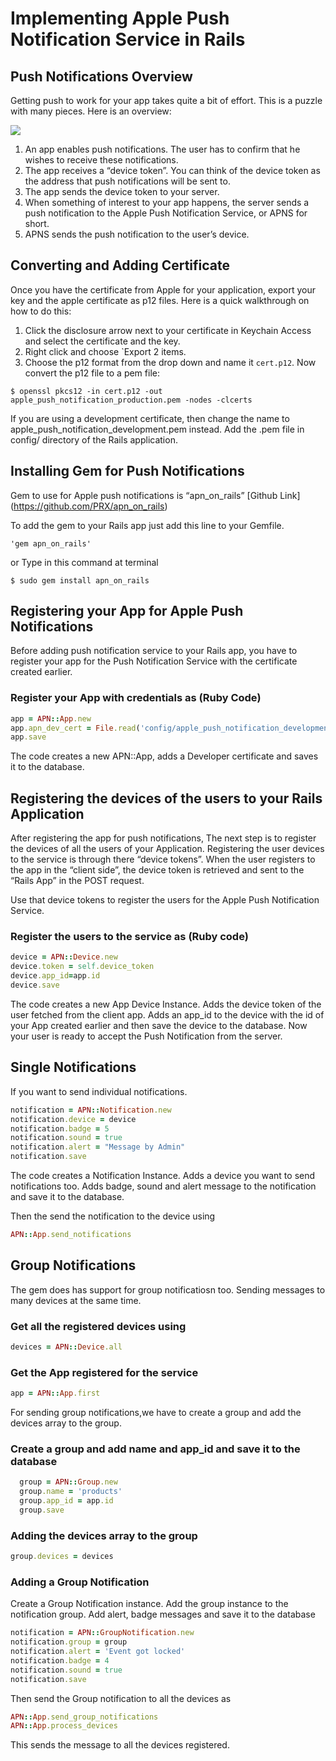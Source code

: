    	 	
# Implementing Apple Push Notification Service in Rails #

## Push Notifications Overview ##

Getting push to work for your app takes quite a bit of effort. This is a puzzle with many pieces. Here is an overview:

![](http://cdn3.raywenderlich.com/wp-content/uploads/2011/05/Push-Overview.jpg)

1. An app enables push notifications. The user has to confirm that he wishes to receive these notifications.
2. The app receives a “device token”. You can think of the device token as the address that push notifications will be sent to.
3. The app sends the device token to your server.
4. When something of interest to your app happens, the server sends a push notification to the Apple Push Notification Service, or APNS for short.
5. APNS sends the push notification to the user’s device.


## Converting and Adding Certificate ##

Once you have the certificate from Apple for your application, export your key
and the apple certificate as p12 files. Here is a quick walkthrough on how to do this:

1. Click the disclosure arrow next to your certificate in Keychain Access and select the certificate and the key.
2. Right click and choose `Export 2 items.
3. Choose the p12 format from the drop down and name it `cert.p12`.
Now convert the p12 file to a pem file:

`$ openssl pkcs12 -in cert.p12 -out apple_push_notification_production.pem -nodes -clcerts`

If you are using a development certificate, then change the name to apple_push_notification_development.pem instead.
Add the .pem file in config/ directory of the Rails application.

## Installing Gem for Push Notifications 


Gem to use for Apple push notifications is “apn_on_rails” [Github Link] (https://github.com/PRX/apn_on_rails)

To add the gem to your Rails app just add this line to your Gemfile.

`'gem apn_on_rails'`

or Type in this command at terminal

`$ sudo gem install apn_on_rails`


## Registering your App for Apple Push Notifications ##

Before adding push notification service to your Rails app, you have to register your app for the Push Notification Service with the certificate created earlier.

### Register your App with credentials as (Ruby Code) ###

```ruby
app = APN::App.new
app.apn_dev_cert = File.read('config/apple_push_notification_development.pem')
app.save
```
The code creates a new APN::App, adds a  Developer certificate and saves it to the database.

## Registering the devices of the users to your Rails Application 

After registering the app for push notifications, The next step is to register the devices of all the users of your Application. Registering the user devices to the service is through there “device tokens”. When the user registers to the app in the “client side”, the device token is retrieved and sent to the “Rails App” in the POST request.

Use that device tokens to register the users for the Apple Push Notification Service.

### Register the users to the service as (Ruby code) ###

```ruby
device = APN::Device.new
device.token = self.device_token
device.app_id=app.id
device.save
```
The code creates a new App Device Instance.
Adds the device token of the user fetched from the client app.
Adds an app_id to the device with the id of your App created earlier and then save the device to the database.
Now your user is ready to accept the Push Notification from the server.

## Single Notifications  ##

If you want to send individual notifications.

```ruby
notification = APN::Notification.new
notification.device = device
notification.badge = 5
notification.sound = true
notification.alert = "Message by Admin"
notification.save
```

The code creates a Notification Instance.
Adds a device you want to send notifications too.
Adds badge, sound and alert message to the notification and save it to the database.

Then the send the notification to the device using

```ruby
APN::App.send_notifications
```

## Group Notifications ##

The gem does has support for group notificatiosn too. Sending messages to many devices at the same time.

### Get all the registered devices using ###

```ruby
devices = APN::Device.all
```

### Get the App registered for the service ###

```ruby
app = APN::App.first
```

For sending group notifications,we have to create a group and add the devices array to the group.

### Create a group and add name and app_id and save it to the database ###

```ruby
  group = APN::Group.new
  group.name = 'products'
  group.app_id = app.id
  group.save
```

### Adding the devices array to the group ###

```ruby
group.devices = devices
```

### Adding a Group Notification 

Create a Group Notification instance. Add the group instance to the notification group. Add alert, badge messages and save it to the database

```ruby
notification = APN::GroupNotification.new
notification.group = group
notification.alert = 'Event got locked'
notification.badge = 4
notification.sound = true
notification.save
```

Then send the Group notification to all the devices as

```ruby
APN::App.send_group_notifications
APN::App.process_devices
```

This sends the message to all the devices registered.









